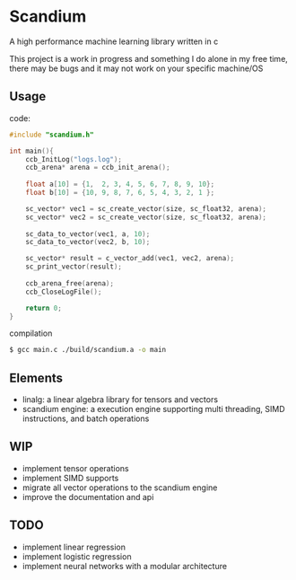 # Scandium
A high performance machine learning library written in c 

This project is a work in progress and something I do alone in my free time,
there may be bugs and it may not work on your specific machine/OS

## Usage
code:
```c
#include "scandium.h"

int main(){
    ccb_InitLog("logs.log");
    ccb_arena* arena = ccb_init_arena();
    
    float a[10] = {1,  2, 3, 4, 5, 6, 7, 8, 9, 10};
    float b[10] = {10, 9, 8, 7, 6, 5, 4, 3, 2, 1 };

    sc_vector* vec1 = sc_create_vector(size, sc_float32, arena);
    sc_vector* vec2 = sc_create_vector(size, sc_float32, arena);
    
    sc_data_to_vector(vec1, a, 10);
    sc_data_to_vector(vec2, b, 10);

    sc_vector* result = c_vector_add(vec1, vec2, arena);
    sc_print_vector(result);
    
    ccb_arena_free(arena);
    ccb_CloseLogFile();

    return 0;
}
```

compilation
```bash
$ gcc main.c ./build/scandium.a -o main
```


## Elements
- linalg: a linear algebra library for tensors and vectors
- scandium engine: a execution engine supporting multi threading, SIMD instructions, and batch operations

## WIP
- implement tensor operations
- implement SIMD supports
- migrate all vector operations to the scandium engine
- improve the documentation and api

## TODO
- implement linear regression
- implement logistic regression
- implement neural networks with a modular architecture